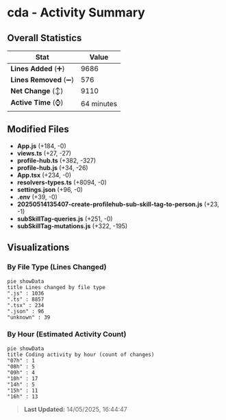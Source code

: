 # cda - Activity Summary 

## Overall Statistics

| Stat                   | Value                                                             |
| ---------------------- | ----------------------------------------------------------------- |
| **Lines Added** (➕)   | 9686                                          |
| **Lines Removed** (➖) | 576                                        |
| **Net Change** (↕)    | 9110                |
| **Active Time** (⌚)   | 64 minutes |


## Modified Files
- **App.js** (+184, -0)
- **views.ts** (+27, -27)
- **profile-hub.ts** (+382, -327)
- **profile-hub.js** (+34, -26)
- **App.tsx** (+234, -0)
- **resolvers-types.ts** (+8094, -0)
- **settings.json** (+96, -0)
- **.env** (+39, -0)
- **20250514135407-create-profilehub-sub-skill-tag-to-person.js** (+23, -1)
- **subSkillTag-queries.js** (+251, -0)
- **subSkillTag-mutations.js** (+322, -195)

## Visualizations

### By File Type (Lines Changed)

```mermaid
pie showData
title Lines changed by file type
".js" : 1036
".ts" : 8857
".tsx" : 234
".json" : 96
"unknown" : 39
```

### By Hour (Estimated Activity Count)

```mermaid
pie showData
title Coding activity by hour (count of changes)
"07h" : 1
"08h" : 5
"09h" : 4
"10h" : 17
"14h" : 5
"15h" : 11
"16h" : 13
```


> **Last Updated:** 14/05/2025, 16:44:47